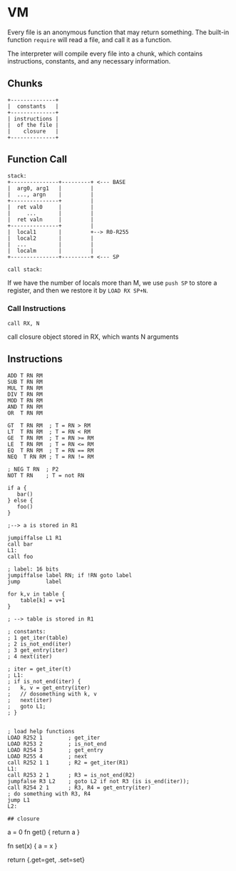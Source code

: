 # VM

Every file is an anonymous function that may return something.
The built-in function `require` will read a file, and call it as a function. 

The interpreter will compile every file into a chunk, which contains instructions, constants, and any necessary information.

## Chunks

```
+--------------+
|  constants   |
+--------------+
| instructions |
|  of the file |
|    closure   |
+--------------+
```

## Function Call

```
stack:
+---------------+---------+ <--- BASE
|  arg0, arg1   |         |
|  ..., argn    |         |
+---------------+         |
|  ret val0     |         |
|     ...       |         |
|  ret valn     |         |
+---------------+         |
|  local1       |         +--> R0-R255
|  local2       |         |
|  ...          |         |
|  localm       |         |
+---------------+---------+ <--- SP

call stack:
```

If we have the number of locals more than M, we use `push SP` to store a register, and then we restore it by `LOAD RX SP+N`.

### Call Instructions

```
call RX, N
```

call closure object stored in RX, which wants N arguments



## Instructions

```
ADD T RN RM
SUB T RN RM
MUL T RN RM
DIV T RN RM
MOD T RN RM
AND T RN RM
OR  T RN RM

GT  T RN RM  ; T = RN > RM
LT  T RN RM  ; T = RN < RM
GE  T RN RM  ; T = RN >= RM
LE  T RN RM  ; T = RN <= RM
EQ  T RN RM  ; T = RN == RM
NEQ  T RN RM ; T = RN != RM

; NEG T RN  ; P2
NOT T RN    ; T = not RN
```

```
if a {
   bar() 
} else {
   foo()
}

;--> a is stored in R1

jumpiffalse L1 R1
call bar
L1:
call foo

```

```
; label: 16 bits
jumpiffalse label RN; if !RN goto label
jump        label
```

```
for k,v in table {
    table[k] = v+1
}

; --> table is stored in R1

; constants:
; 1 get_iter(table) 
; 2 is_not_end(iter)
; 3 get_entry(iter)
; 4 next(iter)

; iter = get_iter(t)
; L1:
; if is_not_end(iter) {
;   k, v = get_entry(iter)
;   // dosomething with k, v
;   next(iter)
;   goto L1;
; }


; load help functions
LOAD R252 1        ; get_iter
LOAD R253 2        ; is_not_end
LOAD R254 3        ; get_entry
LOAD R255 4        ; next
call R252 1 1      ; R2 = get_iter(R1)
L1:
call R253 2 1      ; R3 = is_not_end(R2)
jumpfalse R3 L2    ; goto L2 if not R3 (is is_end(iter));
call R254 2 1      ; R3, R4 = get_entry(iter)
; do something with R3, R4
jump L1
L2:
``` 


```
## closure

```
a = 0
fn get() {
    return a
}

fn set(x) {
    a = x
}

return {.get=get, .set=set}
```
